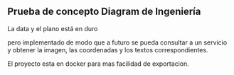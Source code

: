 ## **Prueba de concepto Diagram de Ingeniería**

La data y el plano está en duro

pero implementado de modo que a futuro se pueda consultar a un servicio y obtener la imagen, las coordenadas y los textos correspondientes.

El proyecto esta en docker para mas facilidad de exportacion.